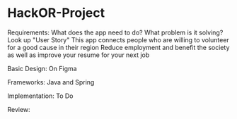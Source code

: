 # HackOR-Project

Requirements: What does the app need to do? What problem is it solving? Look up "User Story"
This app connects people who are willing to volunteer for a good cause in their region
Reduce employment and benefit the society as well as improve your resume for your next job

Basic Design: 
On Figma

Frameworks:
Java and Spring

Implementation: 
To Do

Review: 
